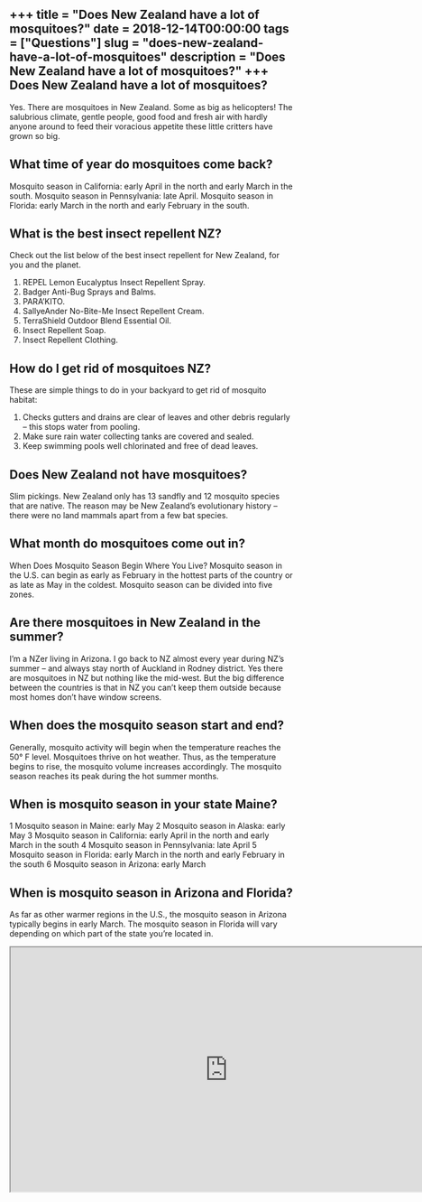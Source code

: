 +++
title = "Does New Zealand have a lot of mosquitoes?"
date = 2018-12-14T00:00:00
tags = ["Questions"]
slug = "does-new-zealand-have-a-lot-of-mosquitoes"
description = "Does New Zealand have a lot of mosquitoes?"
+++
Does New Zealand have a lot of mosquitoes?
------------------------------------------

Yes. There are mosquitoes in New Zealand. Some as big as helicopters! The salubrious climate, gentle people, good food and fresh air with hardly anyone around to feed their voracious appetite these little critters have grown so big.

What time of year do mosquitoes come back?
------------------------------------------

Mosquito season in California: early April in the north and early March in the south. Mosquito season in Pennsylvania: late April. Mosquito season in Florida: early March in the north and early February in the south.

What is the best insect repellent NZ?
-------------------------------------

Check out the list below of the best insect repellent for New Zealand, for you and the planet.

1. REPEL Lemon Eucalyptus Insect Repellent Spray.
2. Badger Anti-Bug Sprays and Balms.
3. PARA’KITO.
4. SallyeAnder No-Bite-Me Insect Repellent Cream.
5. TerraShield Outdoor Blend Essential Oil.
6. Insect Repellent Soap.
7. Insect Repellent Clothing.

How do I get rid of mosquitoes NZ?
----------------------------------

These are simple things to do in your backyard to get rid of mosquito habitat:

1. Checks gutters and drains are clear of leaves and other debris regularly – this stops water from pooling.
2. Make sure rain water collecting tanks are covered and sealed.
3. Keep swimming pools well chlorinated and free of dead leaves.

Does New Zealand not have mosquitoes?
-------------------------------------

Slim pickings. New Zealand only has 13 sandfly and 12 mosquito species that are native. The reason may be New Zealand’s evolutionary history – there were no land mammals apart from a few bat species.

What month do mosquitoes come out in?
-------------------------------------

When Does Mosquito Season Begin Where You Live? Mosquito season in the U.S. can begin as early as February in the hottest parts of the country or as late as May in the coldest. Mosquito season can be divided into five zones.

Are there mosquitoes in New Zealand in the summer?
--------------------------------------------------

I’m a NZer living in Arizona. I go back to NZ almost every year during NZ’s summer – and always stay north of Auckland in Rodney district. Yes there are mosquitoes in NZ but nothing like the mid-west. But the big difference between the countries is that in NZ you can’t keep them outside because most homes don’t have window screens.

When does the mosquito season start and end?
--------------------------------------------

Generally, mosquito activity will begin when the temperature reaches the 50° F level. Mosquitoes thrive on hot weather. Thus, as the temperature begins to rise, the mosquito volume increases accordingly. The mosquito season reaches its peak during the hot summer months.

When is mosquito season in your state Maine?
--------------------------------------------

1 Mosquito season in Maine: early May 2 Mosquito season in Alaska: early May 3 Mosquito season in California: early April in the north and early March in the south 4 Mosquito season in Pennsylvania: late April 5 Mosquito season in Florida: early March in the north and early February in the south 6 Mosquito season in Arizona: early March

When is mosquito season in Arizona and Florida?
-----------------------------------------------

As far as other warmer regions in the U.S., the mosquito season in Arizona typically begins in early March. The mosquito season in Florida will vary depending on which part of the state you’re located in.

<iframe allow="accelerometer; autoplay; clipboard-write; encrypted-media; gyroscope; picture-in-picture" allowfullscreen="" class="__youtube_prefs__  epyt-is-override  no-lazyload" data-no-lazy="1" data-origheight="433" data-origwidth="770" data-skipgform_ajax_framebjll="" height="433" id="_ytid_96572" loading="lazy" src="https://www.youtube.com/embed/akRUdDekRQk?enablejsapi=1&autoplay=0&cc_load_policy=0&cc_lang_pref=&iv_load_policy=1&loop=0&modestbranding=0&rel=1&fs=1&playsinline=0&autohide=2&theme=dark&color=red&controls=1&" title="YouTube player" width="770"></iframe>